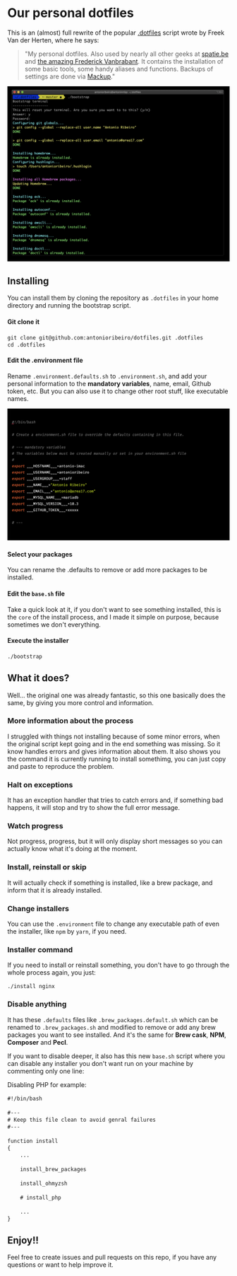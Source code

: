 # Our personal dotfiles

This is an (almost) full rewrite of the popular [.dotfiles](https://github.com/freekmurze/dotfiles) script wrote by Freek Van der Herten, where he says:

> "My personal dotfiles. Also used by nearly all other geeks at [spatie.be](http://spatie.be) and [the amazing Frederick Vanbrabant](https://twitter.com/maybeFrederick/status/912620087538016257).
> It contains the installation of some basic tools, some handy aliases and functions. Backups of settings are done via [Mackup](https://github.com/lra/mackup)."

![env-vars](docs/splash.png)

## Installing

You can install them by cloning the repository as `.dotfiles` in your home directory and running the bootstrap script.

#### Git clone it

```
git clone git@github.com:antonioribeiro/dotfiles.git .dotfiles
cd .dotfiles
```

#### Edit the .environment file

Rename `.environment.defaults.sh` to `.environment.sh`, and add your personal information to the **mandatory variables**, name, email, Github token, etc. 
But you can also use it to change other root stuff, like executable names.

![env-vars](docs/env-vars.png)

#### Select your packages

You can rename the .defaults to remove or add more packages to be installed.

#### Edit the `base.sh` file

Take a quick look at it, if you don't want to see something installed, this is the `core` of the install process, and I made it simple on purpose, because sometimes we don't everything.

#### Execute the installer

```
./bootstrap
```

## What it does?

Well... the original one was already fantastic, so this one basically does the same, by giving you more control and information.

### More information about the process

I struggled with things not installing because of some minor errors, when the original script kept going and in the end something was missing. So it know handles errors and gives information about them. It also shows you the command it is currently running to install somethimg, you can just copy and paste to reproduce the problem.

### Halt on exceptions

It has an exception handler that tries to catch errors and, if something bad happens, it will stop and try to show the full error message.

### Watch progress

Not progress, progress, but it will only display short messages so you can actually know what it's doing at the moment.

### Install, reinstall or skip

It will actually check if something is installed, like a brew package, and inform that it is already installed.

### Change installers

You can use the `.environment` file to change any executable path of even the installer, like `npm` by `yarn`, if you need. 

### Installer command

If you need to install or reinstall something, you don't have to go through the whole process again, you just:

```
./install nginx
```

### Disable anything

It has these `.defaults` files like `.brew_packages.default.sh` which can be renamed to `.brew_packages.sh` and modified to remove or add any brew packages you want to see installed. And it's the same for **Brew cask**, **NPM**, **Composer** and **Pecl**. 

If you want to disable deeper, it also has this new `base.sh` script where you can disable any installer you don't want run on your machine by commenting only one line:

Disabling PHP for example: 


```
#!/bin/bash

#---
# Keep this file clean to avoid genral failures
#---

function install
{
    ...
    
    install_brew_packages

    install_ohmyzsh

    # install_php

    ...
}
```

## Enjoy!!

Feel free to create issues and pull requests on this repo, if you have any questions or want to help improve it.

